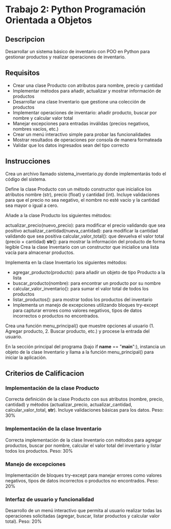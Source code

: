 # Trabajo 2: Python Programación Orientada a Objetos

## Descripcion
Desarrollar un sistema básico de inventario con POO en Python para gestionar productos y realizar operaciones de inventario.

## Requisitos
  * Crear una clase Producto con atributos para nombre, precio y cantidad
  * Implementar métodos para añadir, actualizar y mostrar información de productos
  * Desarrollar una clase Inventario que gestione una colección de productos
  * Implementar operaciones de inventario: añadir producto, buscar por nombre y calcular valor total
  * Manejar excepciones para entradas inválidas (precios negativos, nombres vacíos, etc.)
  * Crear un menú interactivo simple para probar las funcionalidades
  * Mostrar resultados de operaciones por consola de manera formateada
  * Validar que los datos ingresados sean del tipo correcto

## Instrucciones

Crea un archivo llamado sistema_inventario.py donde implementarás todo el código del sistema.

Define la clase Producto con un método constructor que inicialice los atributos nombre (str), precio (float) y cantidad (int). Incluye validaciones para que el precio no sea negativo, el nombre no esté vacío y la cantidad sea mayor o igual a cero.

Añade a la clase Producto los siguientes métodos:

actualizar_precio(nuevo_precio): para modificar el precio validando que sea positivo
actualizar_cantidad(nueva_cantidad): para modificar la cantidad validando que sea positiva
calcular_valor_total(): que devuelva el valor total (precio × cantidad)
__str__(): para mostrar la información del producto de forma legible
Crea la clase Inventario con un constructor que inicialice una lista vacía para almacenar productos.

Implementa en la clase Inventario los siguientes métodos:

  * agregar_producto(producto): para añadir un objeto de tipo Producto a la lista
  * buscar_producto(nombre): para encontrar un producto por su nombre
  * calcular_valor_inventario(): para sumar el valor total de todos los productos
  * listar_productos(): para mostrar todos los productos del inventario
  * Implementa un manejo de excepciones utilizando bloques try-except para capturar errores como valores negativos, tipos de datos incorrectos o
  productos no encontrados.

Crea una función menu_principal() que muestre opciones al usuario (1. Agregar producto, 2. Buscar producto, etc.) y procese la entrada del usuario.

En la sección principal del programa (bajo if __name__ == "__main__":), instancia un objeto de la clase Inventario y llama a la función menu_principal() para iniciar la aplicación.

## Criterios de Calificacion

### Implementación de la clase Producto
Correcta definición de la clase Producto con sus atributos (nombre, precio, cantidad) y métodos (actualizar_precio, actualizar_cantidad, calcular_valor_total, __str__). Incluye validaciones básicas para los datos.
Peso: 30%

### Implementación de la clase Inventario
Correcta implementación de la clase Inventario con métodos para agregar productos, buscar por nombre, calcular el valor total del inventario y listar todos los productos.
Peso: 30%

### Manejo de excepciones
Implementación de bloques try-except para manejar errores como valores negativos, tipos de datos incorrectos o productos no encontrados.
Peso: 20%

### Interfaz de usuario y funcionalidad
Desarrollo de un menú interactivo que permita al usuario realizar todas las operaciones solicitadas (agregar, buscar, listar productos y calcular valor total).
Peso: 20%
